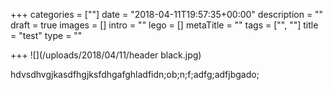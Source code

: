 +++
categories = [""]
date = "2018-04-11T19:57:35+00:00"
description = ""
draft = true
images = []
intro = ""
lego = []
metaTitle = ""
tags = ["", ""]
title = "test"
type = ""

+++
![](/uploads/2018/04/11/header black.jpg)

hdvsdhvgjkasdfhgjksfdhgafghladfidn;ob;n;f;adfg;adfjbgado;